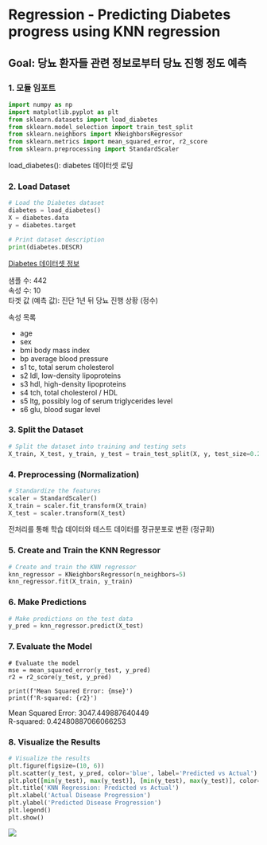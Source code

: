 # Regression - Predicting Diabetes progress using KNN regression
## Goal: 당뇨 환자들 관련 정보로부터 당뇨 진행 정도 예측 

### 1. 모듈 임포트
```python
import numpy as np
import matplotlib.pyplot as plt
from sklearn.datasets import load_diabetes
from sklearn.model_selection import train_test_split
from sklearn.neighbors import KNeighborsRegressor
from sklearn.metrics import mean_squared_error, r2_score
from sklearn.preprocessing import StandardScaler
```
load_diabetes(): diabetes 데이터셋 로딩 


### 2. Load Dataset
```python
# Load the Diabetes dataset
diabetes = load_diabetes()
X = diabetes.data
y = diabetes.target

# Print dataset description
print(diabetes.DESCR)
```
[Diabetes 데이터셋 정보](https://scikit-learn.org/stable/datasets/toy_dataset.html#diabetes-dataset)

샘플 수: 442  
속성 수: 10  
타겟 값 (예측 값): 진단 1년 뒤 당뇨 진행 상황 (정수)  

속성 목록  
- age  
- sex  
- bmi body mass index
- bp average blood pressure
- s1 tc, total serum cholesterol
- s2 ldl, low-density lipoproteins
- s3 hdl, high-density lipoproteins
- s4 tch, total cholesterol / HDL
- s5 ltg, possibly log of serum triglycerides level
- s6 glu, blood sugar level

### 3. Split the Dataset
```python
# Split the dataset into training and testing sets
X_train, X_test, y_train, y_test = train_test_split(X, y, test_size=0.2, random_state=42)
```

### 4. Preprocessing (Normalization)
```python
# Standardize the features
scaler = StandardScaler()
X_train = scaler.fit_transform(X_train)
X_test = scaler.transform(X_test)
```
전처리를 통해 학습 데이터와 테스트 데이터를 정규분포로 변환 (정규화)  
### 5. Create and Train the KNN Regressor
```python
# Create and train the KNN regressor
knn_regressor = KNeighborsRegressor(n_neighbors=5)
knn_regressor.fit(X_train, y_train)
```

### 6. Make Predictions
```python
# Make predictions on the test data
y_pred = knn_regressor.predict(X_test)
```

### 7. Evaluate the Model
```
# Evaluate the model
mse = mean_squared_error(y_test, y_pred)
r2 = r2_score(y_test, y_pred)

print(f'Mean Squared Error: {mse}')
print(f'R-squared: {r2}')
```
Mean Squared Error: 3047.449887640449  
R-squared: 0.42480887066066253  

### 8. Visualize the Results
```python
# Visualize the results
plt.figure(figsize=(10, 6))
plt.scatter(y_test, y_pred, color='blue', label='Predicted vs Actual')
plt.plot([min(y_test), max(y_test)], [min(y_test), max(y_test)], color='red', linewidth=2, label='Ideal fit')
plt.title('KNN Regression: Predicted vs Actual')
plt.xlabel('Actual Disease Progression')
plt.ylabel('Predicted Disease Progression')
plt.legend()
plt.show()
```
![](https://media.geeksforgeeks.org/wp-content/uploads/20240617141430/download-(19).png)
